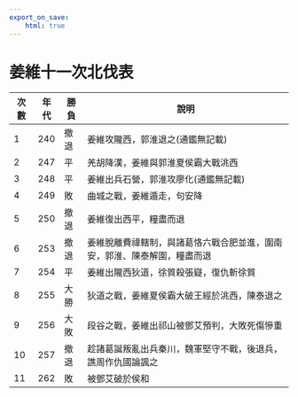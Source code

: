 ```yaml
---
export_on_save:
    html: true
---
```


# 姜維十一次北伐表

次數|年代|勝負|說明
--|--|--|--
1|240|撤退|姜維攻隴西，郭淮退之(通鑑無記載)
2|247|平|羌胡降漢，姜維與郭淮夏侯霸大戰洮西
3|248|平|姜維出兵石營，郭淮攻廖化(通鑑無記載)
4|249|敗|曲城之戰，姜維遁走，句安降
5|250|撤退|姜維復出西平，糧盡而退
6|253|撤退|姜維脫離費禕轄制，與諸葛恪六戰合肥並進，圍南安，郭淮、陳泰解圍，糧盡而退
7|254|平|姜維出隴西狄道，徐質殺張嶷，復仇斬徐質
8|255|大勝|狄道之戰，姜維夏侯霸大破王經於洮西，陳泰退之
9|256|大敗|段谷之戰，姜維出祁山被鄧艾預判，大敗死傷慘重
10|257|撤退|趁諸葛誕叛亂出兵秦川，魏軍堅守不戰，後退兵，譙周作仇國論諷之
11|262|敗|被鄧艾破於侯和